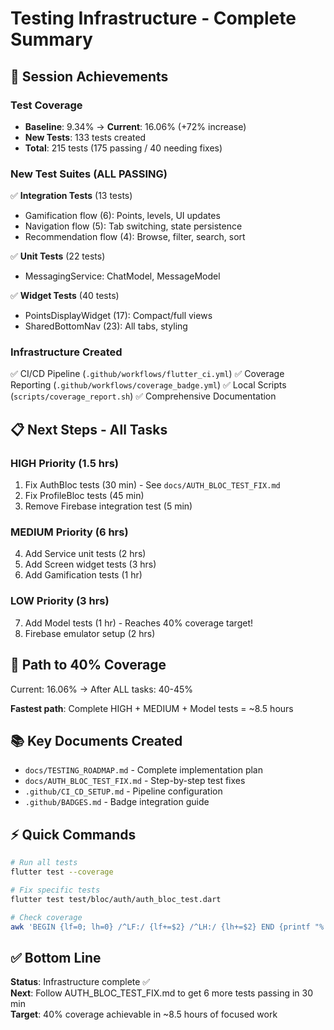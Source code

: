 # Testing Infrastructure - Complete Summary

## 🎉 Session Achievements

### Test Coverage
- **Baseline**: 9.34% → **Current**: 16.06% (+72% increase)
- **New Tests**: 133 tests created
- **Total**: 215 tests (175 passing / 40 needing fixes)

### New Test Suites (ALL PASSING)
✅ **Integration Tests** (13 tests)
- Gamification flow (6): Points, levels, UI updates
- Navigation flow (5): Tab switching, state persistence
- Recommendation flow (4): Browse, filter, search, sort

✅ **Unit Tests** (22 tests)
- MessagingService: ChatModel, MessageModel

✅ **Widget Tests** (40 tests)
- PointsDisplayWidget (17): Compact/full views
- SharedBottomNav (23): All tabs, styling

### Infrastructure Created
✅ CI/CD Pipeline (`.github/workflows/flutter_ci.yml`)
✅ Coverage Reporting (`.github/workflows/coverage_badge.yml`)
✅ Local Scripts (`scripts/coverage_report.sh`)
✅ Comprehensive Documentation

## 📋 Next Steps - All Tasks

### HIGH Priority (1.5 hrs)
1. Fix AuthBloc tests (30 min) - See `docs/AUTH_BLOC_TEST_FIX.md`
2. Fix ProfileBloc tests (45 min)
3. Remove Firebase integration test (5 min)

### MEDIUM Priority (6 hrs)
4. Add Service unit tests (2 hrs)
5. Add Screen widget tests (3 hrs)  
6. Add Gamification tests (1 hr)

### LOW Priority (3 hrs)
7. Add Model tests (1 hr) - Reaches 40% coverage target!
8. Firebase emulator setup (2 hrs)

## 🎯 Path to 40% Coverage

Current: 16.06% → After ALL tasks: 40-45%

**Fastest path**: Complete HIGH + MEDIUM + Model tests = ~8.5 hours

## 📚 Key Documents Created

- `docs/TESTING_ROADMAP.md` - Complete implementation plan
- `docs/AUTH_BLOC_TEST_FIX.md` - Step-by-step test fixes
- `.github/CI_CD_SETUP.md` - Pipeline configuration
- `.github/BADGES.md` - Badge integration guide

## ⚡ Quick Commands

```bash
# Run all tests
flutter test --coverage

# Fix specific tests
flutter test test/bloc/auth/auth_bloc_test.dart

# Check coverage
awk 'BEGIN {lf=0; lh=0} /^LF:/ {lf+=$2} /^LH:/ {lh+=$2} END {printf "%.2f%%\n", (lh/lf)*100}' FS=: coverage/lcov.info
```

## ✅ Bottom Line

**Status**: Infrastructure complete ✅  
**Next**: Follow AUTH_BLOC_TEST_FIX.md to get 6 more tests passing in 30 min  
**Target**: 40% coverage achievable in ~8.5 hours of focused work
